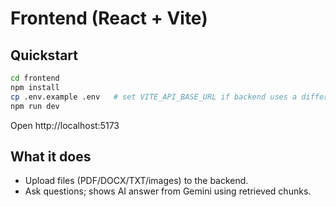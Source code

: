 # Frontend (React + Vite)

## Quickstart
```bash
cd frontend
npm install
cp .env.example .env   # set VITE_API_BASE_URL if backend uses a different host/port
npm run dev
```
Open http://localhost:5173

## What it does
- Upload files (PDF/DOCX/TXT/images) to the backend.
- Ask questions; shows AI answer from Gemini using retrieved chunks.
